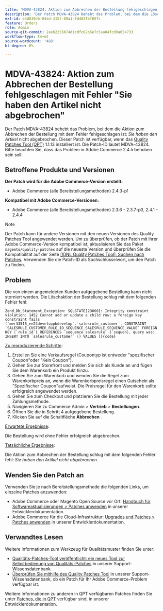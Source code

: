 ```yaml
---
title: 'MDVA-43824: Aktion zum Abbrechen der Bestellung fehlgeschlagen mit Fehler "Sie haben den Artikel nicht abgebrochen"'
description: 'Der Patch MDVA-43824 behebt das Problem, bei dem die Löschaktion der Bestellung mit dem Fehler fehlschlug: *Sie haben den Artikel nicht abgebrochen*. Dieser Patch ist verfügbar, wenn das [Quality Patches Tool (QPT)](/help/announcements/adobe-commerce-announcements/magento-quality-patches-released-new-tool-to-self-serve-quality-patches.md) 1.1.13 installiert ist. Die Patch-ID lautet MDVA-43824. Bitte beachten Sie, dass das Problem in Adobe Commerce 2.4.5 behoben sein soll.'
exl-id: e4d839d6-84ed-4157-80a1-fd482fef897c
feature: Orders
role: Admin
source-git-commit: 2aeb2355b74d1cdfc62b5e7c5aa04fcd0a654733
workflow-type: tm+mt
source-wordcount: '488'
ht-degree: 0%

---
```


# MDVA-43824: Aktion zum Abbrechen der Bestellung fehlgeschlagen mit Fehler &quot;Sie haben den Artikel nicht abgebrochen&quot;

Der Patch MDVA-43824 behebt das Problem, bei dem die Aktion zum Abbrechen der Bestellung mit dem Fehler fehlgeschlagen ist: *Sie haben den Artikel* nicht abgebrochen. Dieser Patch ist verfügbar, wenn das [Quality Patches Tool (QPT)](/help/announcements/adobe-commerce-announcements/magento-quality-patches-released-new-tool-to-self-serve-quality-patches.md) 1.1.13 installiert ist. Die Patch-ID lautet MDVA-43824. Bitte beachten Sie, dass das Problem in Adobe Commerce 2.4.5 behoben sein soll.

## Betroffene Produkte und Versionen

**Der Patch wird für die Adobe Commerce-Version erstellt:**

* Adobe Commerce (alle Bereitstellungsmethoden) 2.4.3-p1

**Kompatibel mit Adobe Commerce-Versionen:**

* Adobe Commerce (alle Bereitstellungsmethoden) 2.3.6 - 2.3.7-p3, 2.4.1 - 2.4.4

>[!NOTE]
>
>Der Patch kann für andere Versionen mit den neuen Versionen des Quality Patches Tool angewendet werden. Um zu überprüfen, ob der Patch mit Ihrer Adobe Commerce-Version kompatibel ist, aktualisieren Sie das Paket `magento/quality-patches` auf die neueste Version und überprüfen Sie die Kompatibilität auf der Seite [[!DNL Quality Patches Tool]: Suchen nach Patches](https://experienceleague.adobe.com/tools/commerce-quality-patches/index.html). Verwenden Sie die Patch-ID als Suchschlüsselwort, um den Patch zu finden.

## Problem

Die von einem angemeldeten Kunden aufgegebene Bestellung kann nicht storniert werden. Die Löschaktion der Bestellung schlug mit dem folgenden Fehler fehl:

```
Zend_Db_Statement_Exception: SQLSTATE[23000]: Integrity constraint violation: 1452 Cannot add or update a child row: a foreign key constraint fails (`mer33515_ee24developpbdevelop`.`salesrule_customer`, CONSTRAINT `SALESRULE_CUSTOMER_RULE_ID_SEQUENCE_SALESRULE_SEQUENCE_VALUE` FOREIGN KEY (`rule_id`) REFERENCES `sequence_salesrule` (`sequen), query was: INSERT INTO `salesrule_customer` () VALUES (){code}
```

<u>Zu reproduzierende Schritte</u>:

1. Erstellen Sie eine Verkaufsregel (Coupontyp ist entweder &quot;spezifischer Coupon&quot;oder &quot;Kein Coupon&quot;).
1. Gehen Sie zur Storefront und melden Sie sich als Kunde an und fügen Sie dem Warenkorb ein Produkt hinzu.
1. Gehen Sie zum Warenkorb und wenden Sie die Regel zum Warenkorbpreis an, wenn die Warenkorbpreisregel einen Gutschein als &quot;Spezifischer Coupon&quot;aufweist. Die Preisregel für den Warenkorb sollte erfolgreich angewendet werden.
1. Gehen Sie zum Checkout und platzieren Sie die Bestellung mit jeder Zahlungsmethode.
1. Navigieren Sie zu Commerce Admin > **Vertrieb** > **Bestellungen**.
1. Öffnen Sie die in Schritt 4 aufgegebene Bestellung.
1. Klicken Sie auf die Schaltfläche **Abbrechen** .

<u>Erwartete Ergebnisse</u>:

Die Bestellung wird ohne Fehler erfolgreich abgebrochen.

<u>Tatsächliche Ergebnisse</u>:

Die Aktion zum Abbrechen der Bestellung schlug mit dem folgenden Fehler fehl: *Sie haben den Artikel nicht abgebrochen.*

## Wenden Sie den Patch an

Verwenden Sie je nach Bereitstellungsmethode die folgenden Links, um einzelne Patches anzuwenden:

* Adobe Commerce oder Magento Open Source vor Ort: [Handbuch für Softwareaktualisierungen > Patches anwenden](https://experienceleague.adobe.com/en/docs/commerce-operations/tools/quality-patches-tool/usage) in unserer Entwicklerdokumentation.
* Adobe Commerce für die Cloud-Infrastruktur: [Upgrades und Patches > Patches anwenden](https://experienceleague.adobe.com/en/docs/commerce-cloud-service/user-guide/develop/upgrade/apply-patches) in unserer Entwicklerdokumentation.

## Verwandtes Lesen

Weitere Informationen zum Werkzeug für Qualitätsmuster finden Sie unter:

* [Qualitäts-Patches-Tool veröffentlicht: ein neues Tool zur Selbstbedienung von Qualitäts-Patches](/help/announcements/adobe-commerce-announcements/magento-quality-patches-released-new-tool-to-self-serve-quality-patches.md) in unserer Support-Wissensdatenbank.
* [Überprüfen Sie mithilfe des Quality Patches Tool](/help/support-tools/patches-available-in-qpt-tool/check-patch-for-magento-issue-with-magento-quality-patches.md) in unserer Support-Wissensdatenbank, ob ein Patch für Ihr Adobe Commerce-Problem verfügbar ist.

Weitere Informationen zu anderen in QPT verfügbaren Patches finden Sie unter [Patches, die in QPT](https://experienceleague.adobe.com/tools/commerce-quality-patches/index.html) verfügbar sind, in unserer Entwicklerdokumentation.
